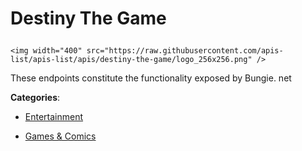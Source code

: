 # Destiny The Game<p align="center">
    <img width="400" src="https://raw.githubusercontent.com/apis-list/apis-list/apis/destiny-the-game/logo_256x256.png" />
</p>

These endpoints constitute the functionality exposed by Bungie. net

**Categories**:

- [Entertainment](https://github/apis-list/apis-list#entertainment)

- [Games & Comics](https://github/apis-list/apis-list#games-and-comics)





